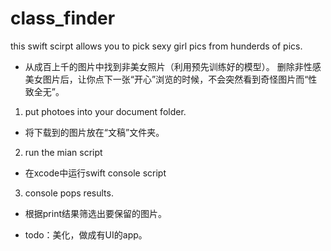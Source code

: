 # class_finder
this swift scirpt allows you to pick sexy girl pics from hunderds of pics.
- 从成百上千的图片中找到非美女照片（利用预先训练好的模型）。
删除非性感美女图片后，让你点下一张“开心”浏览的时候，不会突然看到奇怪图片而“性致全无”。
1. put photoes into your document folder.
- 将下载到的图片放在“文稿”文件夹。

2. run the mian script
- 在xcode中运行swift console script

3. console pops results.
- 根据print结果筛选出要保留的图片。


- todo：美化，做成有UI的app。
